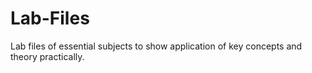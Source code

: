 # Lab-Files
Lab files of essential subjects to show application of key concepts and theory practically. 

